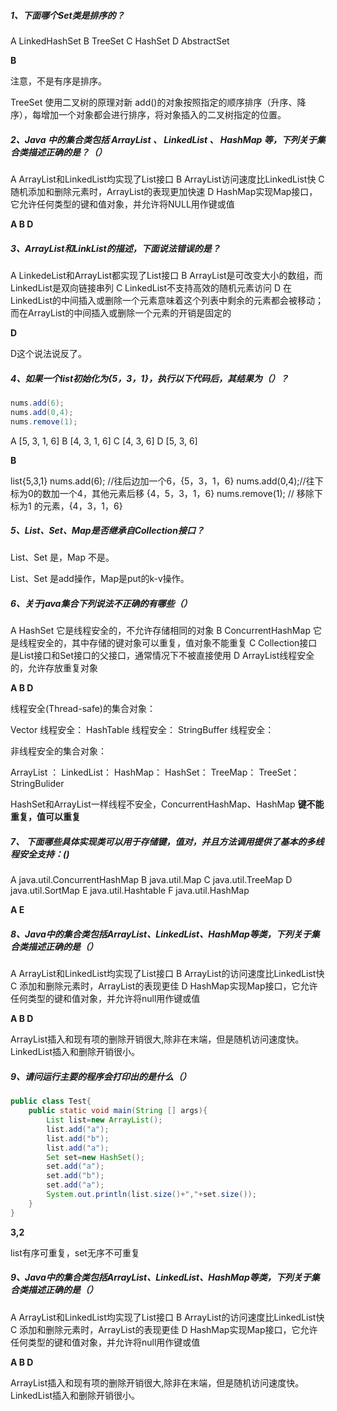 ##### 1、下面哪个Set类是排序的？

A	LinkedHashSet
B	TreeSet
C	HashSet
D	AbstractSet



**B**

注意，不是有序是排序。

TreeSet 使用二叉树的原理对新 add()的对象按照指定的顺序排序（升序、降序），每增加一个对象都会进行排序，将对象插入的二叉树指定的位置。



##### 2、Java 中的集合类包括 ArrayList 、 LinkedList 、 HashMap 等，下列关于集合类描述正确的是？（）

A	ArrayList和LinkedList均实现了List接口
B	ArrayList访问速度比LinkedList快
C	随机添加和删除元素时，ArrayList的表现更加快速
D	HashMap实现Map接口，它允许任何类型的键和值对象，并允许将NULL用作键或值



 **A B D** 



##### 3、ArrayList和LinkList的描述，下面说法错误的是？

A	LinkedeList和ArrayList都实现了List接口
B	ArrayList是可改变大小的数组，而LinkedList是双向链接串列
C	LinkedList不支持高效的随机元素访问
D	在LinkedList的中间插入或删除一个元素意味着这个列表中剩余的元素都会被移动；而在ArrayList的中间插入或删除一个元素的开销是固定的



**D**

D这个说法说反了。



##### 4、如果一个list初始化为{5，3，1}，执行以下代码后，其结果为（）？

```java
nums.add(6);
nums.add(0,4);
nums.remove(1);
```

A	[5, 3, 1, 6]
B	[4, 3, 1, 6]
C	[4, 3, 6]
D	[5, 3, 6]



**B**

list{5,3,1}
nums.add(6); //往后边加一个6，{5，3，1，6}
nums.add(0,4);//往下标为0的数加一个4，其他元素后移 {4，5，3，1，6}
nums.remove(1); // 移除下标为1 的元素，{4，3，1，6}



##### 5、List、Set、Map是否继承自Collection接口？

List、Set 是，Map 不是。

List、Set 是add操作，Map是put的k-v操作。



##### 6、关于java集合下列说法不正确的有哪些（）

A	HashSet 它是线程安全的，不允许存储相同的对象
B	ConcurrentHashMap 它是线程安全的，其中存储的键对象可以重复，值对象不能重复
C	Collection接口是List接口和Set接口的父接口，通常情况下不被直接使用
D	ArrayList线程安全的，允许存放重复对象



**A B D**



线程安全(Thread-safe)的集合对象：

Vector 线程安全：
HashTable 线程安全：
StringBuffer 线程安全：

非线程安全的集合对象：

ArrayList ：
LinkedList：
HashMap：
HashSet：
TreeMap：
TreeSet：
StringBulider



HashSet和ArrayList一样线程不安全，ConcurrentHashMap、HashMap **键不能重复，值可以重复**



##### 7、 下面哪些具体实现类可以用于存储键，值对，并且方法调用提供了基本的多线程安全支持：()

A	java.util.ConcurrentHashMap
B	java.util.Map
C	java.util.TreeMap
D	java.util.SortMap
E	java.util.Hashtable
F	java.util.HashMap



**A E**



##### 8、Java中的集合类包括ArrayList、LinkedList、HashMap等类，下列关于集合类描述正确的是（）

A	ArrayList和LinkedList均实现了List接口
B	ArrayList的访问速度比LinkedList快
C	添加和删除元素时，ArrayList的表现更佳
D	HashMap实现Map接口，它允许任何类型的键和值对象，并允许将null用作键或值



**A B D**

ArrayList插入和现有项的删除开销很大,除非在末端，但是随机访问速度快。LinkedList插入和删除开销很小。

##### 9、请问运行主要的程序会打印出的是什么（）

```java
public class Test{ 
    public static void main(String [] args){ 
        List list=new ArrayList(); 
        list.add("a");
        list.add("b");
        list.add("a");
        Set set=new HashSet(); 
        set.add("a"); 
        set.add("b"); 
        set.add("a"); 
        System.out.println(list.size()+","+set.size()); 
    } 
}
```



**3,2**



list有序可重复，set无序不可重复


##### 9、Java中的集合类包括ArrayList、LinkedList、HashMap等类，下列关于集合类描述正确的是（）

A	ArrayList和LinkedList均实现了List接口
B	ArrayList的访问速度比LinkedList快
C	添加和删除元素时，ArrayList的表现更佳
D	HashMap实现Map接口，它允许任何类型的键和值对象，并允许将null用作键或值



**A B D**

ArrayList插入和现有项的删除开销很大,除非在末端，但是随机访问速度快。LinkedList插入和删除开销很小。
